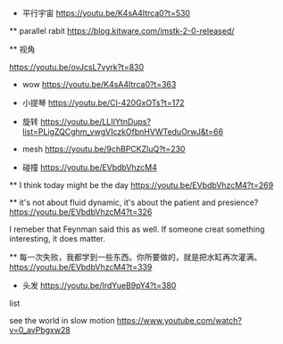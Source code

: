 * 平行宇宙
https://youtu.be/K4sA4Itrca0?t=530

** parallel rabit
https://blog.kitware.com/imstk-2-0-released/

** 视角

https://youtu.be/ovJcsL7vyrk?t=830

* wow
https://youtu.be/K4sA4Itrca0?t=363

* 小提琴
https://youtu.be/Cl-420GxOTs?t=172

* 旋转
https://youtu.be/LLIIYtnDups?list=PLigZQCghm_vwgVIczkOfbnHVWTeduOrwJ&t=66

* mesh
https://youtu.be/9chBPCKZluQ?t=230

* 碰撞
https://youtu.be/EVbdbVhzcM4

** I think today might be the day
https://youtu.be/EVbdbVhzcM4?t=269

** it's not about fluid dynamic, it's about the patient and presience?
https://youtu.be/EVbdbVhzcM4?t=326

I remeber that Feynman said this as well. If someone creat something interesting, it does matter.

** 每一次失败，我都学到一些东西。你所要做的，就是把水缸再次灌满。
https://youtu.be/EVbdbVhzcM4?t=339

* 头发
https://youtu.be/IrdYueB9pY4?t=380


list

see the world in slow motion
https://www.youtube.com/watch?v=0_avPbgxw28
